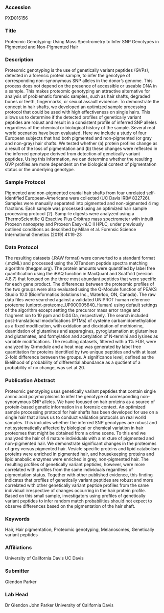 ### Accession
PXD016156

### Title
Proteomic Genotyping: Using Mass Spectrometry to Infer SNP Genotypes in Pigmented and Non-Pigmented Hair

### Description
Proteomic genotyping is the use of genetically variant peptides (GVPs), detected in a forensic protein sample, to infer the genotype of corresponding non-synonymous SNP alleles in the donor’s genome. This process does not depend on the presence of accessible or useable DNA in a sample. This makes proteomic genotyping an attractive alternative for analysis of problematic forensic samples, such as hair shafts, degraded bones or teeth, fingermarks, or sexual assault evidence. To demonstrate the concept in hair shafts, we developed an optimized sample processing protocol that could be used with high effectiveness on single hairs. This allows us to determine if the detected profiles of genetically variant peptides are robust and result in a consistent profile of inferred SNP alleles regardless of the chemical or biological history of the sample.  Several real world scenarios have been evaluated. Here we include a study of four European subjects that had both pigmented and non-pigmented (or gray and non-gray) hair shafts. We tested whether (a) protein profiles change as a result of the loss of pigmentation and (b) these changes were reflected in the inferred genotype derived from detection of genetically variant peptides. Using this information, we can determine whether the resulting GVP profiles are more dependent on the biological context of pigmentation status or the underlying genotype.

### Sample Protocol
Pigmented and non-pigmented cranial hair shafts from four unrelated self-identified European-Americans were collected (UC Davis IRB# 832726). Samples were manually separated into pigmented and non-pigmented 4 mg fractions. Each sample was processed using an optimized hair sample processing protocol [2]. Samp-le digests were analyzed using a ThermoScientific Q Exactive Plus Orbitrap mass spectrometer with inbuilt Proxeon nanospray and Proxeon Easy-nLC II HPLC, under previously outlined conditions as described by Milan et al. Forensic Science International Genetics (2019) 41:19-23

### Data Protocol
The resulting datasets (.RAW format) were converted to a standard format (.mzML) and processed using the X!Tandem peptide spectra matching algorithm (thegpm.org). The protein amounts were quantified by label free quantification using the iBAQ function in MaxQuant and Scaffold (version 4.8.7) that focused on the three most abundant peptides that were specific for each gene product.   The differences between the proteomic profiles of the two groups were also evaluated using the Q-Module function of PEAKS Studio 10.0 (Bioinformatics Solutions Inc., Waterloo, ON, Canada). The raw data files were searched against a validated UNIPROT human reference proteome (uniprot-proteome_UP000005640_Human) using default settings of the algorithm except setting the precursor mass error range and fragment ion to 10 ppm and 0.04 Da, respectively. The search included post-translational modofications (PTMs) of cysteine carbamidomethylation as a fixed modification, with oxidation and dioxidation of methionine, deamidation of glutamines and asparagines, pyroglutamation at glutamines and glutamates, and formylation and acetylation of N-termini and lysines as variable modifications. The resulting datasets, filtered with a 1% FDR, were analyzed by Q-module and a heat map was generated by label free quantitation for proteins identified by two unique peptides and with at least 2-fold difference between the groups. A significance level, defined as the likelihood of probability of differential abundance as a quotient of a probability of no change, was set at 20.

### Publication Abstract
Proteomic genotyping uses genetically variant peptides that contain single amino acid polymorphisms to infer the genotype of corresponding non-synonymous SNP alleles. We have focused on hair proteins as a source of protein-based genetic information in a forensic context. An optimized sample processing protocol for hair shafts has been developed for use on a single hair that allows us to conduct validation protocols on real world samples. This includes whether the inferred SNP genotypes are robust and not systematically affected by biological or chemical variation in hair proteomes that might be obtained from a crime scene. To this end we analyzed the hair of 4 mature individuals with a mixture of pigmented and non-pigmented hair. We demonstrate significant changes in the proteomes of grey versus pigmented hair. Vesicle specific proteins and lipid catabolism proteins were enriched in pigmented hair, and housekeeping proteins and lipid anabolic enzymes were enriched in grey, non-pigmented hair. The resulting profiles of genetically variant peptides, however, were more correlated with profiles from the same individuals regardless of pigmentation status. Together with other published evidence, this finding indicates that profiles of genetically variant peptides are robust and more correlated with other genetically variant peptide profiles from the same individual irrespective of changes occurring in the hair protein profile. Based on this small sample, investigators using profiles of genetically variant peptides to infer random match probabilities should not expect to observe differences based on the pigmentation of the hair shaft.

### Keywords
Hair, Hair pigmentation, Proteomic genotyping, Melanosomes, Genetically variant peptides

### Affiliations
University of California Davis
UC Davis

### Submitter
Glendon Parker

### Lab Head
Dr Glendon John Parker
University of California Davis


